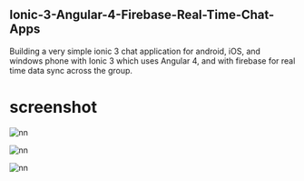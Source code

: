
## Ionic-3-Angular-4-Firebase-Real-Time-Chat-Apps

Building a very simple ionic 3 chat application for android, iOS, and windows phone with Ionic 3 which uses Angular 4, and with firebase for real time data sync across the group.

# screenshot

![nn](https://user-images.githubusercontent.com/12325386/28227286-d80a31ca-690b-11e7-90f8-74461471be1e.JPG)

![nn](https://user-images.githubusercontent.com/12325386/28227320-00186060-690c-11e7-9e34-aa2aa4465dda.JPG)

![nn](https://user-images.githubusercontent.com/12325386/28227391-45e0bdfe-690c-11e7-80de-ce80374027f0.JPG)
